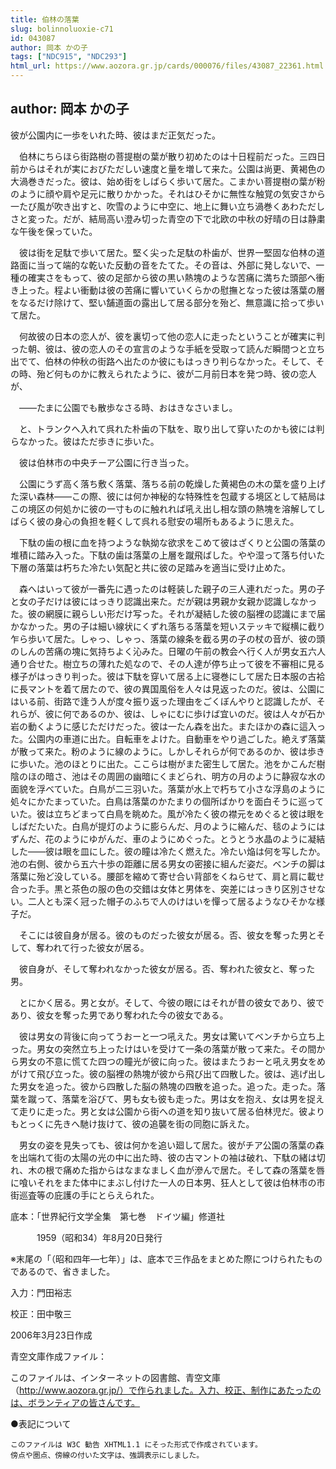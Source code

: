```yaml
---
title: 伯林の落葉
slug: bolinnoluoxie-c71
id: 043087
author: 岡本 かの子
tags: ["NDC915", "NDC293"]
html_url: https://www.aozora.gr.jp/cards/000076/files/43087_22361.html
---
```


## author: 岡本 かの子

彼が公園内に一歩をいれた時、彼はまだ正気だった。

　伯林にちらほら街路樹の菩提樹の葉が散り初めたのは十日程前だった。三四日前からはそれが実におびただしい速度と量を増して来た。公園は尚更、黄褐色の大渦巻きだった。彼は、始め街をしばらく歩いて居た。こまかい菩提樹の葉が粉のように顔や肩や足元に散りかかった。それはひそかに無性な触覚の気安さから一たび風が吹き出すと、吹雪のように中空に、地上に舞い立ち渦巻くあわただしさと変った。だが、結局高い澄み切った青空の下で北欧の中秋の好晴の日は静粛な午後を保っていた。

　彼は街を足駄で歩いて居た。堅く尖った足駄の朴歯が、世界一堅固な伯林の道路面に当って端的な乾いた反動の音をたてた。その音は、外部に発しないで、一種の確実さをもって、彼の足部から彼の黒い熱塊のような苦痛に満ちた頭部へ衝き上った。程よい衝動は彼の苦痛に響いていくらかの慰撫となった彼は落葉の層をなるだけ除けて、堅い舗道面の露出して居る部分を殆ど、無意識に拾って歩いて居た。

　何故彼の日本の恋人が、彼を裏切って他の恋人に走ったということが確実に判った朝、彼は、彼の恋人のその宣言のような手紙を受取って読んだ瞬間つと立ち出でて、伯林の仲秋の街路へ出たのか彼にもはっきり判らなかった。そして、その時、殆ど何ものかに教えられたように、彼が二月前日本を発つ時、彼の恋人が、

　――たまに公園でも散歩なさる時、おはきなさいまし。

　と、トランクへ入れて呉れた朴歯の下駄を、取り出して穿いたのかも彼には判らなかった。彼はただ歩きに歩いた。

　彼は伯林市の中央チーア公園に行き当った。

　公園にうず高く落ち敷く落葉、落ちる前の乾燥した黄褐色の木の葉を盛り上げた深い森林――この際、彼には何か神秘的な特殊性を包蔵する境区として結局はこの境区の何処かに彼の一寸ものに触れれば吼え出し相な頭の熱塊を溶解してしばらく彼の身心の負担を軽くして呉れる慰安の場所もあるように思えた。

　下駄の歯の根に血を持つような執拗な欲求をこめて彼はざくりと公園の落葉の堆積に踏み入った。下駄の歯は落葉の上層を蹴飛ばした。やや湿って落ち付いた下層の落葉は朽ちた冷たい気配と共に彼の足踏みを適当に受け止めた。

　森へはいって彼が一番先に遇ったのは軽装した親子の三人連れだった。男の子と女の子だけは彼にはっきり認識出来た。だが親は男親か女親か認識しなかった。彼の網膜に親らしい形だけ写った。それが凝結した彼の脳裡の認識にまで届かなかった。男の子は細い線状にくずれ落ちる落葉を短いステッキで縦横に截り乍ら歩いて居た。しゃっ、しゃっ、落葉の線条を截る男の子の杖の音が、彼の頭のしんの苦痛の塊に気持ちよく沁みた。日曜の午前の教会へ行く人が男女五六人通り合せた。樹立ちの薄れた処なので、その人達が停ち止って彼を不審相に見る様子がはっきり判った。彼は下駄を穿いて居る上に寝巻にして居た日本服の古袷に長マントを着て居たので、彼の異国風俗を人々は見返ったのだ。彼は、公園にはいる前、街路で逢う人が度々振り返った理由をごくぼんやりと認識したが、それらが、彼に何であるのか、彼は、しゃにむに歩けば宜いのだ。彼は人々が石か岩の動くように感じただけだった。彼は一たん森を出た。またほかの森に這入った。公園内の車道に出た。自転車をよけた。自動車をやり過ごした。絶えず落葉が散って来た。粉のように線のように。しかしそれらが何であるのか、彼は歩きに歩いた。池のほとりに出た。ここらは樹がまた密生して居た。池をかこんだ樹陰のほの暗さ、池はその周囲の幽暗にくまどられ、明方の月のように静寂な水の面貌を浮べていた。白鳥が二三羽いた。落葉が水上で朽ちて小さな浮島のように処々にかたまっていた。白鳥は落葉のかたまりの個所ばかりを面白そうに巡っていた。彼は立ちどまって白鳥を眺めた。風が冷たく彼の襟元をめぐると彼は眼をしばだたいた。白鳥が提灯のように膨らんだ、月のように縮んだ、毯のようにはずんだ、花のようにゆがんだ、車のようにめぐった。とうとう水晶のように凝結した――彼は眼を皿にした。彼の瞳は冷たく燃えた。冷たい焔は何を写したか。池の右側、彼から五六十歩の距離に居る男女の密接に組んだ姿だ。ベンチの脚は落葉に殆ど没している。腰部を縮めて寄せ合い背部をくねらせて、肩と肩に載せ合った手。黒と茶色の服の色の交錯は女体と男体を、突差にはっきり区別させない。二人とも深く冠った帽子のふちで人のけはいを憚って居るようなひそかな様子だ。

　そこには彼自身が居る。彼のものだった彼女が居る。否、彼女を奪った男とそして、奪われて行った彼女が居る。

　彼自身が、そして奪われなかった彼女が居る。否、奪われた彼女と、奪った男。

　とにかく居る。男と女が。そして、今彼の眼にはそれが昔の彼女であり、彼であり、彼女を奪った男であり奪われた今の彼女である。

　彼は男女の背後に向ってうおーと一つ吼えた。男女は驚いてベンチから立ち上った。男女の突然立ち上ったけはいを受けて一条の落葉が散って来た。その間から男女の不意に慌てた四つの瞳光が彼に向った。彼はまたうおーと吼え男女をめがけて飛び立った。彼の脳裡の熱塊が彼から飛び出て四散した。彼は、逃げ出した男女を追った。彼から四散した脳の熱塊の四散を追った。追った。走った。落葉を蹴って、落葉を浴びて、男も女も彼も走った。男は女を抱え、女は男を捉えて走りに走った。男と女は公園から街への道を知り抜いて居る伯林児だ。彼よりもとっくに先きへ馳け抜けて、彼の追襲を街の同胞に訴えた。

　男女の姿を見失っても、彼は何かを追い廻して居た。彼がチア公園の落葉の森を出端れて街の太陽の光の中に出た時、彼の古マントの袖は破れ、下駄の緒は切れ、木の根で痛めた指からはなまなましく血が滲んで居た。そして森の落葉を唇に喰いそれをまた体中にまぶし付けた一人の日本男、狂人として彼は伯林市の市街巡査等の庇護の手にとらえられた。













底本：「世界紀行文学全集　第七巻　ドイツ編」修道社


　　　1959（昭和34）年8月20日発行

※末尾の「（昭和四年―七年）」は、底本で三作品をまとめた際につけられたものであるので、省きました。

入力：門田裕志

校正：田中敬三

2006年3月23日作成

青空文庫作成ファイル：

このファイルは、インターネットの図書館、青空文庫（http://www.aozora.gr.jp/）で作られました。入力、校正、制作にあたったのは、ボランティアの皆さんです。











●表記について


	このファイルは W3C 勧告 XHTML1.1 にそった形式で作成されています。
	傍点や圏点、傍線の付いた文字は、強調表示にしました。